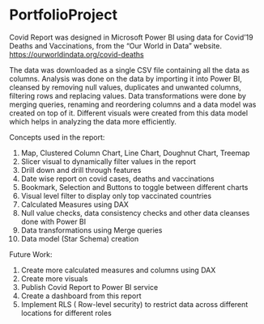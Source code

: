 # PortfolioProject

Covid Report was designed in Microsoft Power BI using data for Covid’19 Deaths and Vaccinations, from the “Our World in Data” website.
https://ourworldindata.org/covid-deaths

The data was downloaded as a single CSV file containing all the data as columns. Analysis was done on the data by importing it into Power BI, cleansed by removing null values,
duplicates and unwanted columns, filtering rows and replacing values. Data transformations were done by merging queries, renaming and reordering columns and a data model
was created on top of it. Different visuals were created from this data model which helps in analyzing the data more efficiently.

Concepts used in the report: 
  1. Map, Clustered Column Chart, Line Chart, Doughnut Chart, Treemap 
  2. Slicer visual to dynamically filter values in the report 
  3. Drill down and drill through features 
  4. Date wise report on covid cases, deaths and vaccinations 
  5. Bookmark, Selection and Buttons to toggle between different charts 
  6. Visual level filter to display only top vaccinated countries 
  7. Calculated Measures using DAX 
  8. Null value checks, data consistency checks and other data cleanses done with Power BI 
  9. Data transformations using Merge queries 
  10. Data model (Star Schema) creation  
  
 Future Work:
  1. Create more calculated measures and columns using DAX
  2. Create more visuals
  3. Publish Covid Report to Power BI service
  4. Create a dashboard from this report
  3. Implement RLS ( Row-level security) to restrict data across different locations for different roles
